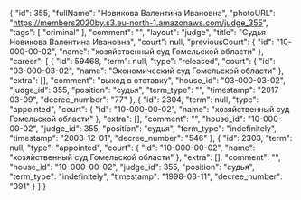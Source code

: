 {
    "id": 355,
    "fullName": "Новикова Валентина Ивановна",
    "photoURL": "https://members2020by.s3.eu-north-1.amazonaws.com/judge_355",
    "tags": [
        "criminal"
    ],
    "comment": "",
    "layout": "judge",
    "title": "Судья Новикова Валентина Ивановна",
    "court": null,
    "previousCourt": {
        "id": "10-000-00-02",
        "name": "хозяйственный суд Гомельской области"
    },
    "career": [
        {
            "id": 59468,
            "term": null,
            "type": "released",
            "court": {
                "id": "03-000-03-02",
                "name": "Экономический суд Гомельской области"
            },
            "extra": [],
            "comment": "выход в отставку",
            "house_id": "03-000-03-02",
            "judge_id": 355,
            "position": "судья",
            "term_type": "",
            "timestamp": "2017-03-09",
            "decree_number": "77"
        },
        {
            "id": 2304,
            "term": null,
            "type": "appointed",
            "court": {
                "id": "10-000-00-02",
                "name": "хозяйственный суд Гомельской области"
            },
            "extra": [],
            "comment": "",
            "house_id": "10-000-00-02",
            "judge_id": 355,
            "position": "судья",
            "term_type": "indefinitely",
            "timestamp": "2003-12-01",
            "decree_number": "546"
        },
        {
            "id": 2303,
            "term": null,
            "type": "appointed",
            "court": {
                "id": "10-000-00-02",
                "name": "хозяйственный суд Гомельской области"
            },
            "extra": [],
            "comment": "",
            "house_id": "10-000-00-02",
            "judge_id": 355,
            "position": "судья",
            "term_type": "indefinitely",
            "timestamp": "1998-08-11",
            "decree_number": "391"
        }
    ]
}